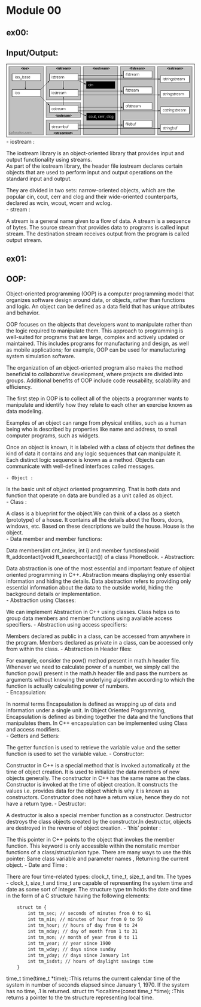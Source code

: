 # Module 00

## ex00:
## Input/Output:
![screenshot](../assets/iostream.gif)
    - iostream :

The iostream library is an object-oriented library that provides input and output functionality using streams.  
As part of the iostream library, the header file iostream declares certain objects that are used to perform input and output operations on the standard input and output.

They are divided in two sets: narrow-oriented objects, which are the popular cin, cout, cerr and clog and their wide-oriented counterparts, declared as wcin, wcout, wcerr and wclog.   
    - stream :

A stream is a general name given to a flow of data. 
A stream is a sequence of bytes.
The source stream that provides data to programs is called input stream.
The destination stream receives output from the program is called output stream.

## ex01:
## OOP:
Object-oriented programming (OOP) is a computer programming model that organizes software design around data, or objects, rather than functions and logic. An object can be defined as a data field that has unique attributes and behavior.

OOP focuses on the objects that developers want to manipulate rather than the logic required to manipulate them. This approach to programming is well-suited for programs that are large, complex and actively updated or maintained. This includes programs for manufacturing and design, as well as mobile applications; for example, OOP can be used for manufacturing system simulation software.

The organization of an object-oriented program also makes the method beneficial to collaborative development, where projects are divided into groups. Additional benefits of OOP include code reusability, scalability and efficiency.

The first step in OOP is to collect all of the objects a programmer wants to manipulate and identify how they relate to each other an exercise known as data modeling.

Examples of an object can range from physical entities, such as a human being who is described by properties like name and address, to small computer programs, such as widgets.

Once an object is known, it is labeled with a class of objects that defines the kind of data it contains and any logic sequences that can manipulate it. Each distinct logic sequence is known as a method. Objects can communicate with well-defined interfaces called messages.

    - Object :

Is the basic unit of object oriented programming. That is both data and function that operate on data are bundled as a unit called as object.   
    - Class :

A class is a blueprint for the object.We can think of a class as a sketch (prototype) of a house. It contains all the details about the floors, doors, windows, etc. Based on these descriptions we build the house. House is the object.     
    - Data member and member functions:

Data members(int cnt_index, int i) and member functions(void ft_addcontact()void ft_searchcontact()) of a class PhoneBook.
    - Abstraction:

Data abstraction is one of the most essential and important feature of object oriented programming in C++. Abstraction means displaying only essential information and hiding the details. Data abstraction refers to providing only essential information about the data to the outside world, hiding the background details or implementation.    
    - Abstraction using Classes: 
    
We can implement Abstraction in C++ using classes. Class helps us to group data members and member functions using available access specifiers.
    - Abstraction using access specifiers:

Members declared as public in a class, can be accessed from anywhere in the program. Members declared as private in a class, can be accessed only from within the class. 
    - Abstraction in Header files:

For example, consider the pow() method present in math.h header file. Whenever we need to calculate power of a number, we simply call the function pow() present in the math.h header file and pass the numbers as arguments without knowing the underlying algorithm according to which the function is actually calculating power of numbers.     
    - Encapsulation:

In normal terms Encapsulation is defined as wrapping up of data and information under a single unit. In Object Oriented Programming, Encapsulation is defined as binding together the data and the functions that manipulates them.
In C++ encapsulation can be implemented using Class and access modifiers.   
    - Getters and Setters:

The getter function is used to retrieve the variable value and the setter function is used to set the variable value.
    - Constructor:

Constructor in C++ is a special method that is invoked automatically at the time of object creation. It is used to initialize the data members of new objects generally. The constructor in C++ has the same name as the class. Constructor is invoked at the time of object creation. It constructs the values i.e. provides data for the object which is why it is known as constructors.
Constructor does not have a return value, hence they do not have a return type.
    - Destructor:

A destructor is also a special member function as a constructor. Destructor destroys the class objects created by the constructor.In destructor, objects are destroyed in the reverse of object creation.
    - ‘this’ pointer :

The this pointer in C++ points to the object that invokes the member function. This keyword is only accessible within the nonstatic member functions of a class/struct/union type.
There are many ways to use the this pointer: Same class variable and parameter names , Returning the current object.
    - Date and Time :

There are four time-related types: clock_t, time_t, size_t, and tm. The types - clock_t, size_t and time_t are capable of representing the system time and date as some sort of integer.
The structure type tm holds the date and time in the form of a C structure having the following elements:

        struct tm {
            int tm_sec; // seconds of minutes from 0 to 61
            int tm_min; // minutes of hour from 0 to 59
            int tm_hour; // hours of day from 0 to 24
            int tm_mday; // day of month from 1 to 31
            int tm_mon; // month of year from 0 to 11
            int tm_year; // year since 1900
            int tm_wday; // days since sunday
            int tm_yday; // days since January 1st
            int tm_isdst; // hours of daylight savings time
        }
time_t time(time_t *time); :This returns the current calendar time of the system in number of seconds elapsed since January 1, 1970. If the system has no time, .1 is returned.
struct tm *localtime(const time_t *time); :This returns a pointer to the tm structure representing local time.